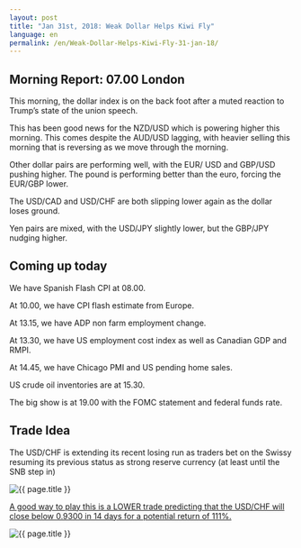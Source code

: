 ```yaml
---
layout: post
title: "Jan 31st, 2018: Weak Dollar Helps Kiwi Fly"
language: en
permalink: /en/Weak-Dollar-Helps-Kiwi-Fly-31-jan-18/
---
```

## Morning Report: 07.00 London

This morning, the dollar index is on the back foot after a muted reaction to Trump’s state of the union speech. 

This has been good news for the NZD/USD which is powering higher this morning. This comes despite the AUD/USD lagging, with heavier selling this morning that is reversing as we move through the morning. 

Other dollar pairs are performing well, with the EUR/ USD and GBP/USD pushing higher. The pound is performing better than the euro, forcing the EUR/GBP lower. 

The USD/CAD and USD/CHF are both slipping lower again as the dollar loses ground. 

Yen pairs are mixed, with the USD/JPY slightly lower, but the GBP/JPY nudging higher. 

## Coming up today 

We have Spanish Flash CPI at 08.00. 

At 10.00, we have CPI flash estimate from Europe. 

At 13.15, we have ADP non farm employment change. 

At 13.30, we have US employment cost index as well as Canadian GDP and RMPI. 

At 14.45, we have Chicago PMI and US pending home sales. 

US crude oil inventories are at 15.30. 

The big show is at 19.00 with the FOMC statement and federal funds rate. 

## Trade Idea

The USD/CHF is extending its recent losing run as traders bet on the Swissy resuming its previous status as strong reserve currency (at least until the SNB step in)

<img class="post-image" src="{{ site.url }}/images/jan-18/2018-01-31_07-32-09.jpg" alt="{{ page.title }}" title="{{ page.title }}">

<a href="%LINK%%?currency=GBP&market=major_pairs&duration_amount=14&duration_units=d&expiry_type=duration&amount=10&amount_type=payout&underlying=frxUSDCHF&formname=higherlower&barrier=0.9300" target="_blank">A good way to play this is a LOWER trade predicting that the USD/CHF will close below 0.9300 in 14 days for a potential return of 111%.</a>

<img class="post-image" src="{{ site.url }}/images/jan-18/2018-01-31_07-30-41.jpg" alt="{{ page.title }}" title="{{ page.title }}">
